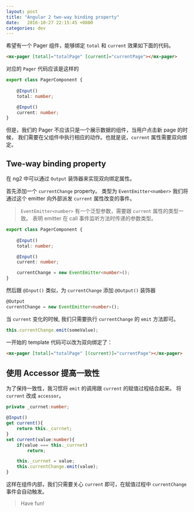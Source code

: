```yaml
---
layout: post
title: "Angular 2 two-way binding property"
date:   2016-10-27 22:15:45 +0800
categories: dev
---
```


希望有一个 Pager 组件，能够绑定 `total` 和 `current` 效果如下面的代码。

```html
<mx-pager [total]="totalPage" [current]="currentPage"></mx-pager>
```

对应的 `Pager` 代码应该是这样的

```typescript
export class PagerComponent {
	
    @Input()
    total: number;

    @Input()
    current: number;
}
```
但是，我们的 Pager 不应该只是一个展示数据的组件，当用户点击新 page 的时候，
我们需要在父组件中执行相应的动作。也就是说，`current` 属性需要双向绑定。

## Twe-way binding property

在 ng2 中可以通过 `Output` 装饰器来实现双向绑定属性。

首先添加一个 `currentChange` property。
类型为 `EventEmitter<number>` 我们将通过这个 emitter 向外部派发 `current` 属性改变的事件。

> `EventEmitter<number>` 有一个泛型参数，需要跟 `current` 属性的类型一致。
表明 emitter 在 call 事件监听方法时传递的参数类型。

```typescript
export class PagerComponent {
	
    @Input()
    total: number;

    @Input()
    current: number;

    currentChange = new EventEmitter<number>();
}
```

然后跟 `@Input()` 类似，为 `currentChange` 添加 `@Output()` 装饰器

```typescript
@Output
currentChange = new EventEmitter<number>();
```

当 `current` 变化的时候, 我们只需要执行 `currentChange` 的 `emit` 方法即可。

```typescript
this.currentChange.emit(someValue);
```

一开始的 template 代码可以改为双向绑定了：

```html
<mx-pager [total]="totalPage" [(current)]="currentPage"></mx-pager>
```

## 使用 Accessor 提高一致性

为了保持一致性，我习惯将 `emit` 的调用跟 `current` 的赋值过程结合起来。
将 `current` 改成 `accessor`。

```typescript
private _currnet:number;

@Input()
get current(){
    return this._currnet;
}
set current(value:number){
    if(value === this._currnet)
        return;

    this._currnet = value;
    this.currentChange.emit(value);
}

```

这样在组件内部，我们只需要关心 `current` 即可，在赋值过程中 `currentChange` 事件会自动触发。

> Have fun!